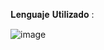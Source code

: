 𝐋𝐞𝐧𝐠𝐮𝐚𝐣𝐞 𝐔𝐭𝐢𝐥𝐢𝐳𝐚𝐝𝐨 :

![image](https://github.com/user-attachments/assets/37e3067a-dd84-4d42-a702-806f61427557)
